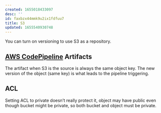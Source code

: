 ```yaml
---
created: 1655018433097
desc: ''
id: faxbzx44mmk9u2ix1fdfuu7
title: S3
updated: 1655540930748
---
```

   
You can turn on versioning to use S3 as a repository.   
   
## [AWS CodePipeline](../devlog/AWS%20CodePipeline.md) Artifacts   
   
The artifact when S3 is the source is always the same object key. The new version of the object (same key) is what leads to the pipeline triggering.   
   
## ACL   
   
Setting ACL to private doesn’t really protect it, object may have public even though bucket might be private, so both bucket and object must be private.